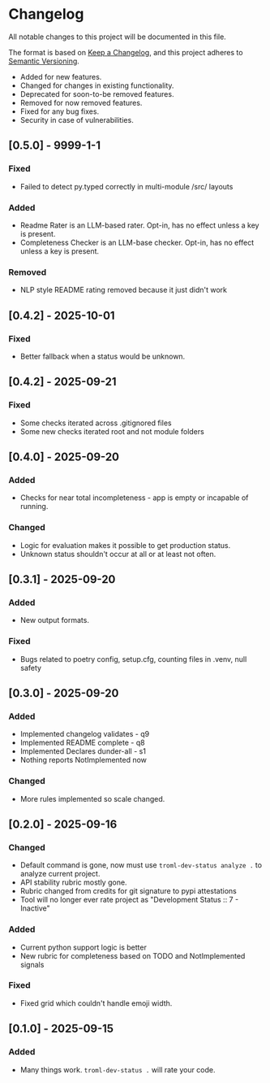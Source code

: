 # Changelog

All notable changes to this project will be documented in this file.

The format is based on [Keep a Changelog](https://keepachangelog.com/en/1.1.0/),
and this project adheres to [Semantic Versioning](https://semver.org/spec/v2.0.0.html).

- Added for new features.
- Changed for changes in existing functionality.
- Deprecated for soon-to-be removed features.
- Removed for now removed features.
- Fixed for any bug fixes.
- Security in case of vulnerabilities.

## [0.5.0] - 9999-1-1

### Fixed

- Failed to detect py.typed correctly in multi-module /src/ layouts

### Added

- Readme Rater is an LLM-based rater. Opt-in, has no effect unless a key is present.
- Completeness Checker is an LLM-base checker. Opt-in, has no effect unless a key is present.

### Removed

- NLP style README rating removed because it just didn't work


## [0.4.2] - 2025-10-01

### Fixed

- Better fallback when a status would be unknown.

## [0.4.2] - 2025-09-21

### Fixed

- Some checks iterated across .gitignored files
- Some new checks iterated root and not module folders

## [0.4.0] - 2025-09-20

### Added

- Checks for near total incompleteness - app is empty or incapable of running.

### Changed

- Logic for evaluation makes it possible to get production status.
- Unknown status shouldn't occur at all or at least not often.

## [0.3.1] - 2025-09-20

### Added

- New output formats.

### Fixed

- Bugs related to poetry config, setup.cfg, counting files in .venv, null safety

## [0.3.0] - 2025-09-20

### Added

- Implemented changelog validates - q9
- Implemented README complete - q8
- Implemented Declares dunder-all - s1
- Nothing reports NotImplemented now

### Changed

- More rules implemented so scale changed.

## [0.2.0] - 2025-09-16

### Changed

- Default command is gone, now must use `troml-dev-status analyze .` to analyze current project.
- API stability rubric mostly gone.
- Rubric changed from credits for git signature to pypi attestations
- Tool will no longer ever rate project as "Development Status :: 7 - Inactive"

### Added

- Current python support logic is better
- New rubric for completeness based on TODO and NotImplemented signals

### Fixed

- Fixed grid which couldn't handle emoji width.

## [0.1.0] - 2025-09-15

### Added

- Many things work. `troml-dev-status .` will rate your code.